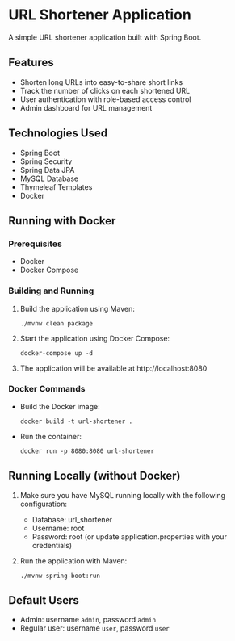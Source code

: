 # URL Shortener Application

A simple URL shortener application built with Spring Boot.

## Features

- Shorten long URLs into easy-to-share short links
- Track the number of clicks on each shortened URL
- User authentication with role-based access control
- Admin dashboard for URL management

## Technologies Used

- Spring Boot
- Spring Security
- Spring Data JPA
- MySQL Database
- Thymeleaf Templates
- Docker

## Running with Docker

### Prerequisites

- Docker
- Docker Compose

### Building and Running

1. Build the application using Maven:

   ```
   ./mvnw clean package
   ```

2. Start the application using Docker Compose:

   ```
   docker-compose up -d
   ```

3. The application will be available at http://localhost:8080

### Docker Commands

- Build the Docker image:

  ```
  docker build -t url-shortener .
  ```

- Run the container:
  ```
  docker run -p 8080:8080 url-shortener
  ```

## Running Locally (without Docker)

1. Make sure you have MySQL running locally with the following configuration:

   - Database: url_shortener
   - Username: root
   - Password: root (or update application.properties with your credentials)

2. Run the application with Maven:
   ```
   ./mvnw spring-boot:run
   ```

## Default Users

- Admin: username `admin`, password `admin`
- Regular user: username `user`, password `user`

